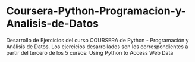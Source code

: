 # Coursera-Python-Programacion-y-Analisis-de-Datos
Desarrollo de Ejercicios del curso COURSERA de Python - Programación y Análisis de Datos. Los ejercicios desarrollados son los correspondientes a partir del tercero de los 5 cursos: Using Python to Access Web Data
